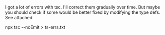 
I got a lot of errors with tsc. I'll correct them gradually over time. But maybe you should check if some would be better fixed by modifying the type defs. See attached

npx tsc --noEmit > ts-errs.txt
